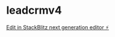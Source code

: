 # leadcrmv4

[Edit in StackBlitz next generation editor ⚡️](https://stackblitz.com/~/github.com/alirazazain/leadcrmv4)